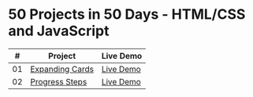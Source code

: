 ﻿# 50 Projects in 50 Days - HTML/CSS and JavaScript

|  #  | Project                                                                                                                     | Live Demo                                                                         |
| :-: | --------------------------------------------------------------------------------------------------------------------------- | --------------------------------------------------------------------------------- |
| 01  | [Expanding Cards](https://github.com/micro087/50_JavascriptProjects/tree/main/Day%201_Expanding%20Cards)                             | [Live Demo](https://p1d1.netlify.app/)               |
| 02  | [Progress Steps](https://github.com/micro087/50_JavascriptProjects/tree/main/Day%202_Progress%20Steps)                             | [Live Demo](https://p2d2.netlify.app/)               |
